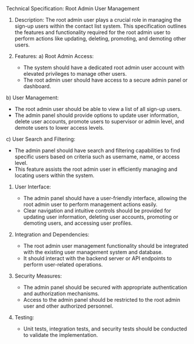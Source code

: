 Technical Specification: Root Admin User Management

1. Description:
The root admin user plays a crucial role in managing the sign-up users within the contact list system. This specification outlines the features and functionality required for the root admin user to perform actions like updating, deleting, promoting, and demoting other users.

2. Features:
a) Root Admin Access:
   - The system should have a dedicated root admin user account with elevated privileges to manage other users.
   - The root admin user should have access to a secure admin panel or dashboard.

b) User Management:
   - The root admin user should be able to view a list of all sign-up users.
   - The admin panel should provide options to update user information, delete user accounts, promote users to supervisor or admin level, and demote users to lower access levels.

c) User Search and Filtering:
   - The admin panel should have search and filtering capabilities to find specific users based on criteria such as username, name, or access level.
   - This feature assists the root admin user in efficiently managing and locating users within the system.

1. User Interface:
   - The admin panel should have a user-friendly interface, allowing the root admin user to perform management actions easily.
   - Clear navigation and intuitive controls should be provided for updating user information, deleting user accounts, promoting or demoting users, and accessing user profiles.

2. Integration and Dependencies:
   - The root admin user management functionality should be integrated with the existing user management system and database.
   - It should interact with the backend server or API endpoints to perform user-related operations.

3. Security Measures:
   - The admin panel should be secured with appropriate authentication and authorization mechanisms.
   - Access to the admin panel should be restricted to the root admin user and other authorized personnel.

4. Testing:
   
   - Unit tests, integration tests, and security tests should be conducted to validate the implementation.
 